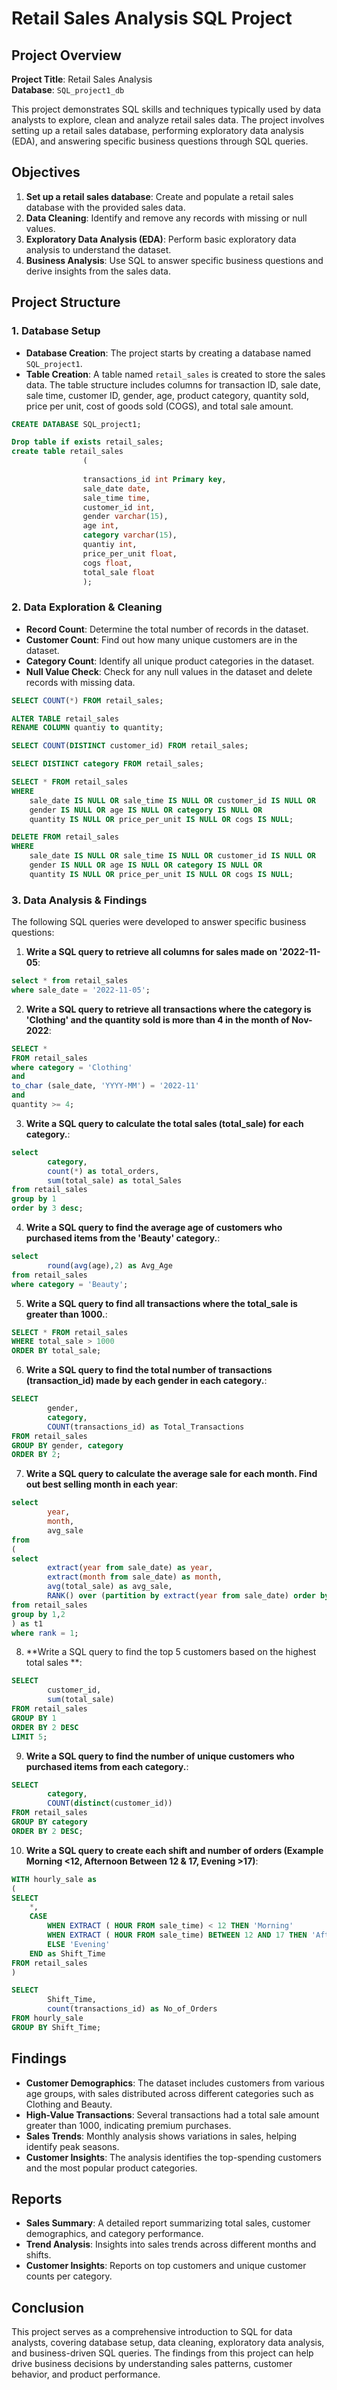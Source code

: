 # Retail Sales Analysis SQL Project

## Project Overview

**Project Title**: Retail Sales Analysis  
**Database**: `SQL_project1_db`

This project demonstrates SQL skills and techniques typically used by data analysts to explore, clean and analyze retail sales data. The project involves setting up a retail sales database, performing exploratory data analysis (EDA), and answering specific business questions through SQL queries.

## Objectives

1. **Set up a retail sales database**: Create and populate a retail sales database with the provided sales data.
2. **Data Cleaning**: Identify and remove any records with missing or null values.
3. **Exploratory Data Analysis (EDA)**: Perform basic exploratory data analysis to understand the dataset.
4. **Business Analysis**: Use SQL to answer specific business questions and derive insights from the sales data.

## Project Structure

### 1. Database Setup

- **Database Creation**: The project starts by creating a database named `SQL_project1`.
- **Table Creation**: A table named `retail_sales` is created to store the sales data. The table structure includes columns for transaction ID, sale date, sale time, customer ID, gender, age, product category, quantity sold, price per unit, cost of goods sold (COGS), and total sale amount.

```sql
CREATE DATABASE SQL_project1;

Drop table if exists retail_sales;
create table retail_sales
				(
				
				transactions_id int Primary key,
				sale_date date,
				sale_time time,
				customer_id int,
				gender varchar(15),
				age int,
				category varchar(15),
				quantiy int,
				price_per_unit float,
				cogs float,
				total_sale float
				);
```

### 2. Data Exploration & Cleaning

- **Record Count**: Determine the total number of records in the dataset.
- **Customer Count**: Find out how many unique customers are in the dataset.
- **Category Count**: Identify all unique product categories in the dataset.
- **Null Value Check**: Check for any null values in the dataset and delete records with missing data.

```sql
SELECT COUNT(*) FROM retail_sales;

ALTER TABLE retail_sales
RENAME COLUMN quantiy to quantity;

SELECT COUNT(DISTINCT customer_id) FROM retail_sales;

SELECT DISTINCT category FROM retail_sales;

SELECT * FROM retail_sales
WHERE 
    sale_date IS NULL OR sale_time IS NULL OR customer_id IS NULL OR 
    gender IS NULL OR age IS NULL OR category IS NULL OR 
    quantity IS NULL OR price_per_unit IS NULL OR cogs IS NULL;

DELETE FROM retail_sales
WHERE 
    sale_date IS NULL OR sale_time IS NULL OR customer_id IS NULL OR 
    gender IS NULL OR age IS NULL OR category IS NULL OR 
    quantity IS NULL OR price_per_unit IS NULL OR cogs IS NULL;
```

### 3. Data Analysis & Findings

The following SQL queries were developed to answer specific business questions:

1. **Write a SQL query to retrieve all columns for sales made on '2022-11-05**:
```sql
select * from retail_sales
where sale_date = '2022-11-05';
```

2. **Write a SQL query to retrieve all transactions where the category is 'Clothing' and the quantity sold is more than 4 in the month of Nov-2022**:
```sql
SELECT * 
FROM retail_sales
where category = 'Clothing'
and
to_char (sale_date, 'YYYY-MM') = '2022-11'
and
quantity >= 4;
```

3. **Write a SQL query to calculate the total sales (total_sale) for each category.**:
```sql
select 
		category, 
		count(*) as total_orders,
		sum(total_sale) as total_Sales
from retail_sales
group by 1
order by 3 desc;
```

4. **Write a SQL query to find the average age of customers who purchased items from the 'Beauty' category.**:
```sql
select 
		round(avg(age),2) as Avg_Age
from retail_sales
where category = 'Beauty';
```

5. **Write a SQL query to find all transactions where the total_sale is greater than 1000.**:
```sql
SELECT * FROM retail_sales
WHERE total_sale > 1000
ORDER BY total_sale;
```

6. **Write a SQL query to find the total number of transactions (transaction_id) made by each gender in each category.**:
```sql
SELECT
		gender,
		category,
		COUNT(transactions_id) as Total_Transactions
FROM retail_sales
GROUP BY gender, category
ORDER BY 2;
```

7. **Write a SQL query to calculate the average sale for each month. Find out best selling month in each year**:
```sql
select 
		year,
		month,
		avg_sale
from 
(
select
		extract(year from sale_date) as year,
		extract(month from sale_date) as month,			
		avg(total_sale) as avg_sale,
		RANK() over (partition by extract(year from sale_date) order by avg(total_sale) desc) as rank
from retail_sales
group by 1,2
) as t1
where rank = 1;
```

8. **Write a SQL query to find the top 5 customers based on the highest total sales **:
```sql
SELECT
		customer_id,
		sum(total_sale)
FROM retail_sales
GROUP BY 1
ORDER BY 2 DESC
LIMIT 5;
```

9. **Write a SQL query to find the number of unique customers who purchased items from each category.**:
```sql
SELECT 
		category,
		COUNT(distinct(customer_id))
FROM retail_sales
GROUP BY category
ORDER BY 2 DESC;
```

10. **Write a SQL query to create each shift and number of orders (Example Morning <12, Afternoon Between 12 & 17, Evening >17)**:
```sql
WITH hourly_sale as
(
SELECT 
	*,
	CASE
		WHEN EXTRACT ( HOUR FROM sale_time) < 12 THEN 'Morning'
		WHEN EXTRACT ( HOUR FROM sale_time) BETWEEN 12 AND 17 THEN 'Afternoon'
		ELSE 'Evening'
	END as Shift_Time
FROM retail_sales
)

SELECT 
		Shift_Time,
		count(transactions_id) as No_of_Orders
FROM hourly_sale
GROUP BY Shift_Time;
```

## Findings

- **Customer Demographics**: The dataset includes customers from various age groups, with sales distributed across different categories such as Clothing and Beauty.
- **High-Value Transactions**: Several transactions had a total sale amount greater than 1000, indicating premium purchases.
- **Sales Trends**: Monthly analysis shows variations in sales, helping identify peak seasons.
- **Customer Insights**: The analysis identifies the top-spending customers and the most popular product categories.

## Reports

- **Sales Summary**: A detailed report summarizing total sales, customer demographics, and category performance.
- **Trend Analysis**: Insights into sales trends across different months and shifts.
- **Customer Insights**: Reports on top customers and unique customer counts per category.

## Conclusion


This project serves as a comprehensive introduction to SQL for data analysts, covering database setup, data cleaning, exploratory data analysis, and business-driven SQL queries. The findings from this project can help drive business decisions by understanding sales patterns, customer behavior, and product performance.

